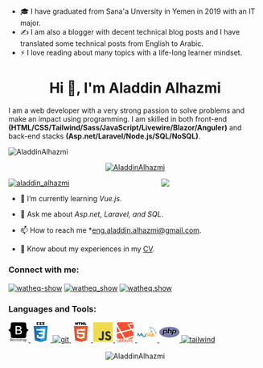 <!--
**AladdinAlhazmi/AladdinAlhazmi** is a ✨ _special_ ✨ repository because its `README.md` (this file) appears on your GitHub profile.

Here are some ideas to get you started:

- 🔭 I’m currently working on ...
- 🌱 I’m currently learning ...
- 👯 I’m looking to collaborate on ...
- 🤔 I’m looking for help with ...
- 💬 Ask me about ...
- 📫 How to reach me: ...
- 😄 Pronouns: ...
- ⚡ Fun fact: ...
-->





- 🎓 I have graduated from Sana'a Unversity in Yemen in 2019 with an IT major.
- ✍️ I am also a blogger with decent technical blog posts and I have translated some technical posts from English to Arabic.
- ⚡ I love reading about many topics with a life-long learner mindset.



<h1 align="center">Hi 👋, I'm Aladdin Alhazmi</h1>
<p align="left">I am a web developer with a very strong passion to solve problems and make an impact using programming. I am skilled in both 
front-end <b>(HTML/CSS/Tailwind/Sass/JavaScript/Livewire/Blazor/Anguler)</b> and
 back-end stacks <b>(Asp.net/Laravel/Node.js/SQL/NoSQL)</b>.</p>

<p align="left"> <img src="https://komarev.com/ghpvc/?username=AladdinAlhazmi&label=Profile%20views&color=0e75b6&style=flat" alt="AladdinAlhazmi" /> </p>

<p align="center">
<a href="https://github.com/ryo-ma/github-profile-trophy">
 <img src="https://github-profile-trophy.vercel.app/?username=AladdinAlhazmi" alt="AladdinAlhazmi" /></a>
</p>

<img align='right' src='https://user-images.githubusercontent.com/5713670/87202985-820dcb80-c2b6-11ea-9f56-7ec461c497c3.gif' width='200"'>

<p align="left"> <a href="https://twitter.com/aladdin_alhazmi" target="_blank"><img src="https://img.shields.io/twitter/follow/aladdin_alhazmi?logo=twitter&style=for-the-badge" alt="aladdin_alhazmi" /></a> </p>

- 🌱 I’m currently learning *Vue.js*.

- 💬 Ask me about *Asp.net, Laravel, and SQL*.

- 📫 How to reach me *eng.aladdin.alhazmi@gmail.com.

- 📄 Know about my experiences in my [CV](https://drive.google.com/file/d/1f6AW_qCXi18WjdmLGUQOfpeLtusK6mh0/view?usp=sharing).

<!-- ### Blogs posts -->
<!-- BLOG-POST-LIST:START -->
<!-- BLOG-POST-LIST:END -->

<h3 align="left">Connect with me:</h3>
<p align="left">
 
<a  href="https://linkedin.com/in/aladdin-alhazmi" target="_blank"><img align="center" src="https://raw.githubusercontent.com/rahuldkjain/github-profile-readme-generator/master/src/images/icons/Social/linked-in-alt.svg" alt="watheq-show" height="30" width="40" /></a>
<a  href="https://twitter.com/aladdin_alhazmi" target="_blank"><img align="center" src="https://raw.githubusercontent.com/rahuldkjain/github-profile-readme-generator/master/src/images/icons/Social/twitter.svg" alt="watheq_show" height="30" width="40" /></a>
<a  href="https://fb.com/eng.aladdin.alhazmi" target="_blank"><img align="center" src="https://raw.githubusercontent.com/rahuldkjain/github-profile-readme-generator/master/src/images/icons/Social/facebook.svg" alt="watheq.show" height="30" width="40" /></a>


<h3 align="left">Languages and Tools:</h3>
<p align="left"> <a href="https://getbootstrap.com" target="_blank" rel="noreferrer">
 <img src="https://raw.githubusercontent.com/devicons/devicon/master/icons/bootstrap/bootstrap-plain-wordmark.svg" alt="bootstrap" width="40" height="40"/> </a> <a href="https://www.w3schools.com/css/" target="_blank" rel="noreferrer"> <img src="https://raw.githubusercontent.com/devicons/devicon/master/icons/css3/css3-original-wordmark.svg" alt="css3" width="40" height="40"/> </a> <a href="https://git-scm.com/" target="_blank" rel="noreferrer"> <img src="https://www.vectorlogo.zone/logos/git-scm/git-scm-icon.svg" alt="git" width="40" height="40"/> </a> <a href="https://www.w3.org/html/" target="_blank" rel="noreferrer"> <img src="https://raw.githubusercontent.com/devicons/devicon/master/icons/html5/html5-original-wordmark.svg" alt="html5" width="40" height="40"/> </a> <a href="https://developer.mozilla.org/en-US/docs/Web/JavaScript" target="_blank" rel="noreferrer"> <img src="https://raw.githubusercontent.com/devicons/devicon/master/icons/javascript/javascript-original.svg" alt="javascript" width="40" height="40"/> </a> <a href="https://laravel.com/" target="_blank" rel="noreferrer"> <img src="https://raw.githubusercontent.com/devicons/devicon/master/icons/laravel/laravel-plain-wordmark.svg" alt="laravel" width="40" height="40"/> </a> <a href="https://www.mysql.com/" target="_blank" rel="noreferrer"> <img src="https://raw.githubusercontent.com/devicons/devicon/master/icons/mysql/mysql-original-wordmark.svg" alt="mysql" width="40" height="40"/> </a> <a href="https://www.php.net" target="_blank" rel="noreferrer"> <img src="https://raw.githubusercontent.com/devicons/devicon/master/icons/php/php-original.svg" alt="php" width="40" height="40"/> </a>  <a href="https://tailwindcss.com" target="_blank" rel="noreferrer"> <img src="https://www.vectorlogo.zone/logos/tailwindcss/tailwindcss-icon.svg" alt="tailwind" width="40" height="40"/> </a>  </p>

<!-- 
<div>
  <img height="170" align="left" src="https://github-readme-stats.vercel.app/api?username=AladdinAlhazmi&show_icons=true&count_private=true&include_all_commit=true&rank_icon=github" />
   <img height="170" src="https://github-readme-stats.vercel.app/api/top-langs/?username=AladdinAlhazmi&layout=compact&count_private=true" />
</div>
-->

<div align="center">
   <img align="center" src="https://github-readme-streak-stats.herokuapp.com/?user=AladdinAlhazmi" alt="AladdinAlhazmi" />
</div>

